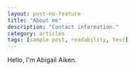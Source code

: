 ```yaml
---
layout: post-no-feature
title: "About me"
description: "Contact information."
category: articles
tags: [sample post, readability, test]
---
```


Hello, I'm Abigail Aiken.
